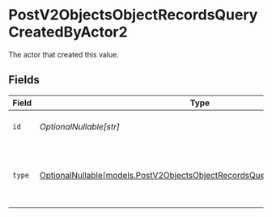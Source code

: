 # PostV2ObjectsObjectRecordsQueryCreatedByActor2

The actor that created this value.


## Fields

| Field                                                                                                                                          | Type                                                                                                                                           | Required                                                                                                                                       | Description                                                                                                                                    |
| ---------------------------------------------------------------------------------------------------------------------------------------------- | ---------------------------------------------------------------------------------------------------------------------------------------------- | ---------------------------------------------------------------------------------------------------------------------------------------------- | ---------------------------------------------------------------------------------------------------------------------------------------------- |
| `id`                                                                                                                                           | *OptionalNullable[str]*                                                                                                                        | :heavy_minus_sign:                                                                                                                             | An ID to identify the actor.                                                                                                                   |
| `type`                                                                                                                                         | [OptionalNullable[models.PostV2ObjectsObjectRecordsQueryCreatedByActorType2]](../models/postv2objectsobjectrecordsquerycreatedbyactortype2.md) | :heavy_minus_sign:                                                                                                                             | The type of actor. [Read more information on actor types here](/docs/actors).                                                                  |